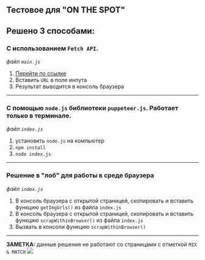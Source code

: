 ## Тестовое для **"ON THE SPOT"**

## Решено 3 способами:

### С использованием `Fetch API`.  
*файл `main.js`*

1. [Перейти по ссылке](https://muratx10.github.io/test_task_shop/)
2. Вставить `URL` в поле инпута
3. Результат выводится в консоль браузера 

<hr>

### С помощью `node.js` библиотеки `puppeteer.js`. Работает только в терминале.
*файл `index.js`*
1. установить `node.js` на компьютер
2. `npm install`
3. `node index.js`

<hr>

### Решение в "лоб" для работы в среде браузера
*файл `index.js`*

1. В консоль браузера с открытой страницей, скопировать и вставить функцию `getImgUrls()` из файла `index.js`
2. В консоль браузера с открытой страницей, скопировать и вставить функцию `scrapWithinBrowser()` из файла `index.js`
3. Вызвать в консоли функцию `scrapWithinBrowser()`

<hr>

**ЗАМЕТКА:** данные решения не работают со страницами с отметкой `MIX & MATCH`
![](https://dl.dropbox.com/s/gyu7extpafkq5xe/screenshot_38.png)
